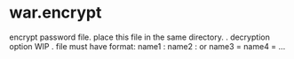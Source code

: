 # war.encrypt
encrypt password file. place this file in the same directory. 
. decryption option WIP 
. file must have format:
   name1 : <pass1>
   name2 : <pass2>
        or 
   name3 = <pass3>
   name4 = <pass4>
   ... 

